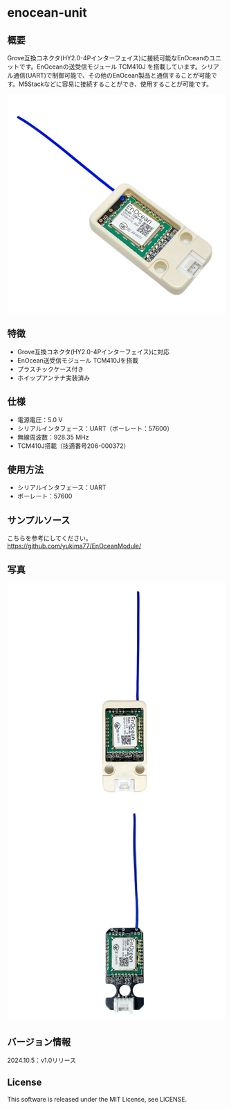 # enocean-unit

## 概要
Grove互換コネクタ(HY2.0-4Pインターフェイス)に接続可能なEnOceanのユニットです。EnOceanの送受信モジュール TCM410J を搭載しています。シリアル通信(UART)で制御可能で、その他のEnOcean製品と通信することが可能です。M5Stackなどに容易に接続することができ、使用することが可能です。

![](https://github.com/yukima77/enocean-unit/blob/images/001.jpg)

## 特徴
* Grove互換コネクタ(HY2.0-4Pインターフェイス)に対応
* EnOcean送受信モジュール TCM410Jを搭載
* プラスチックケース付き
* ホイップアンテナ実装済み

## 仕様
* 電源電圧：5.0 V
* シリアルインタフェース：UART（ボーレート：57600）
* 無線周波数：928.35 MHz
* TCM410J搭載（技適番号206-000372）

## 使用方法
* シリアルインタフェース：UART
* ボーレート：57600

## サンプルソース
こちらを参考にしてください。<br>
https://github.com/yukima77/EnOceanModule/
<br>

## 写真
![](https://github.com/yukima77/enocean-unit/blob/images/002.jpg)
![](https://github.com/yukima77/enocean-unit/blob/images/003.jpg)

## バージョン情報
2024.10.5：v1.0リリース

## License
This software is released under the MIT License, see LICENSE.
